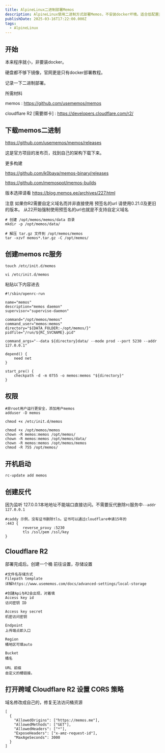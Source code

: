 ```yaml
---
title: AlpineLinux二进制部署Memos
description: AlpineLinux使用二进制方式部署Memos，不安装docker坏境。适合低配置主机。最快方式部署
publishDate: 2025-03-16T17:22:00.000Z
tags:
  - AlpineLinux
---
```

## 开始

本来程序就小，非要装docker。

硬盘都不够下镜像，官网更是只有docker部署教程。

记录一下二进制部署。

所需材料

memos : https://github.com/usememos/memos

cloudflare R2 [需要绑卡] : https://developers.cloudflare.com/r2/

## 下载memos二进制

https://github.com/usememos/memos/releases

这是官方项目的发布页，找到自己的架构下载下来。

更多构建

https://github.com/k0baya/memos-binary/releases

https://github.com/memospot/memos-builds

版本选择请看 https://blog.memos.ee/archives/227.html

注意 如果你R2需要自定义域名而并非直接使用 预签名的url 请使用0.21.0及更旧的版本。 从22开始强制使用预签名的url也就是不支持自定义域名

```
# 创建 /opt/memos/memos/data 目录
mkdir -p /opt/memos/data/

# 解压 tar.gz 文件到 /opt/memos/memos
tar -xzvf memos*.tar.gz -C /opt/memos/

```

## 创建memos rc服务

```
touch /etc/init.d/memos

vi /etc/init.d/memos
```

粘贴以下内容进去
```
#!/sbin/openrc-run

name="memos"
description="memos daemon"
supervisor="supervise-daemon"

command="/opt/memos/memos"
command_user="memos:memos"
directory="${DATA_FOLDER:-/opt/memos/}"
pidfile="/run/${RC_SVCNAME}.pid"

command_args="--data ${directory}data/ --mode prod --port 5230 --addr 127.0.0.1"

depend() {
    need net
}

start_pre() {
    checkpath -d -m 0755 -o memos:memos "${directory}"
}

```

## 权限
```
#非root用户运行更安全，添加用户memos
adduser -D memos

chmod +x /etc/init.d/memos

chmod +x /opt/memos/memos
chown -R memos:memos /opt/memos/
chown -R memos:memos /opt/memos/data/
chown -R memos:memos /opt/memos/memos
chmod -R 755 /opt/memos/
```

## 开机启动
```
rc-update add memos
```

## 创建反代

因为监听 127.0.0.1本地地址不能端口直接访问。不需要反代删除rc服务中` --addr 127.0.0.1 `

```
#caddy 示例，没有证书删除tls。证书可以通过cloudflare申请15年的
:443 {
        reverse_proxy :5230
        tls /ssl/pem /ssl/key
}
```

## Cloudflare R2
部署完成后。创建一个桶 前往设置，存储设置
```
#文件名存储方式
Filepath template
详解https://www.usememos.com/docs/advanced-settings/local-storage

#创建Api与R2会出现，对着填
Access key id
访问密钥 ID

Access key secret
机密访问密钥

Endpoint
上传端点即入口

Region
桶地区可填auto

Bucket
桶名

URL 前缀
自定义的桶链接。
```

## 打开跨域 Cloudflare R2 设置 CORS 策略

域名修改成自己的，修复无法访问桶资源
```
[
  {
    "AllowedOrigins": ["https://memos.me"],
    "AllowedMethods": ["GET"],
    "AllowedHeaders": ["*"],
    "ExposeHeaders": ["x-amz-request-id"],
    "MaxAgeSeconds": 3000
  }
]
```
